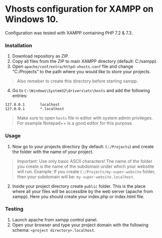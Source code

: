 # Vhosts configuration for XAMPP on Windows 10.

Configuration was tested with XAMPP containing PHP 7.2 & 7.3.

### Installation

1. Download repository as ZIP.
2. Copy all files from the ZIP to main XAMPP directory (default: C:/xampp).
3. Open `apache/conf/extra/httpd-vhosts.conf` file and change "C:/Projects" to the path where you would like to store your projects.

> Also remeber to create this directory before starting xampp.

4. Go to `C:\Windows\System32\drivers\etc\hosts` and add the following entries:

```
127.0.0.1       localhost
127.0.0.1       *.localhost
```

> Make sure to open `hosts` file in editor with system admin privileges. For example Notepad++ is a good editor for this purpose.

### Usage

1. Now go to your projects directory (by default: `C:/Projects`) and create the folder with the name of your project.

> Important: Use only basic ASCII characters!
> The name of the folder you create is the name of the subdomain under which your webstite will run.
> Example: If you create `C:/Projects/my-super-website` folder, then your subdomain will be: `my-super-website.localhost`.

2. Inside your project directory create `public` folder. This is the place where all your files will be accessible by the web server (apache from xampp). Here you should create your index.php or index.html file.

### Testing

1. Launch apache from xampp control panel.
2. Open your browser and type your project domain with the following schema: `<project directory>.localhost`.

